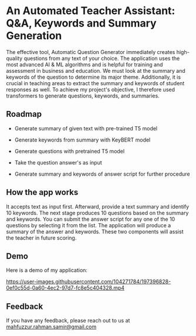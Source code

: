 
# An Automated Teacher Assistant: Q&A, Keywords and Summary Generation

The effective tool, Automatic Question Generator immediately creates high-quality questions from any text of your choice. The application uses the most advanced AI & ML algorithms and is helpful for training and assessment in business and education. We must look at the summary and keywords of the question to determine its major theme.  Additionally, it is crucial in teaching areas to extract the summary and keywords of student responses as well. To achieve my project's objective, I therefore used transformers to generate questions, keywords, and summaries.




## Roadmap

- Generate summary of given text with pre-trained T5 model

- Generate keywords from summary with KeyBERT model

- Generate questions with pretrained T5 model

- Take the question answer's as input

- Generate summary and keywords of answer script for further procedure


## How the app works

It accepts text as input first. Afterward, provide a text summary and identify 10 keywords. The next stage produces 10 questions based on the summary and keywords. You can submit the answer script for any one of the 10 questions by selecting it from the list. The application will produce a summary of the answer and keywords. These two components will assist the teacher in future scoring.


## Demo

Here is a demo of my application:







https://user-images.githubusercontent.com/104271784/197396828-0ef0c55d-0a60-4ec2-97d7-fc8e5c404328.mp4




## Feedback

If you have any feedback, please reach out to us at mahfuzzur.rahman.samir@gmail.com

